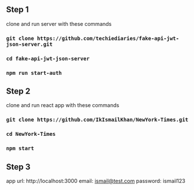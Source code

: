## Step 1

clone and run server with these commands

### `git clone https://github.com/techiediaries/fake-api-jwt-json-server.git`
### `cd fake-api-jwt-json-server`
### `npm run start-auth`



## Step 2

clone and run react app with these commands

### `git clone https://github.com/IkIsmailKhan/NewYork-Times.git`
### `cd NewYork-Times`
### `npm start`



## Step 3

app url: http://localhost:3000
email: ismail@test.com
password: ismail123
